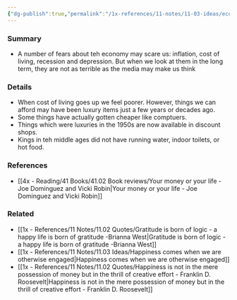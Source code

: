 ```yaml
---
{"dg-publish":true,"permalink":"/1x-references/11-notes/11-03-ideas/economic-fears-are-often-unrealistic/","title":"Economic fears are often unrealistic","dgShowBacklinks":false}
---
```



### Summary
- A number of fears about teh economy may scare us: inflation, cost of living, recession and depression. But when we look at them in the long term, they are not as terrible as the media may make us think

### Details
- When cost of living goes up we feel poorer. However, things we can afford may have been luxury items just a few years or decades ago.
- Some things have actually gotten cheaper like comptuers.
- Things which were luxuries in the 1950s are now available in discount shops.
- Kings in teh middle ages did not have running water, indoor toilets, or hot food.

### References
- [[4x - Reading/41 Books/41.02 Book reviews/Your money or your life - Joe Dominguez and Vicki Robin\|Your money or your life - Joe Dominguez and Vicki Robin]]

### Related
- [[1x - References/11 Notes/11.02 Quotes/Gratitude is born of logic - a happy life is born of gratitude -Brianna West\|Gratitude is born of logic - a happy life is born of gratitude -Brianna West]]
- [[1x - References/11 Notes/11.03 Ideas/Happiness comes when we are otherwise engaged\|Happiness comes when we are otherwise engaged]]
- [[1x - References/11 Notes/11.02 Quotes/Happiness is not in the mere possession of money but in the thrill of creative effort - Franklin D. Roosevelt\|Happiness is not in the mere possession of money but in the thrill of creative effort - Franklin D. Roosevelt]]